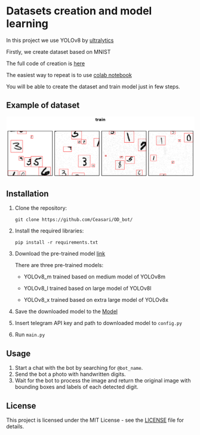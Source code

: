# Datasets creation and model learning

In this project we use YOLOv8 by [ultralytics](https://github.com/ultralytics/ultralytics)

Firstly, we create dataset based on MNIST

The full code of creation is [here](https://github.com/Ceasari/digits_recognition/blob/main/datasets/Dataset_creation.py)

The easiest way to repeat is to use [colab notebook](https://colab.research.google.com/drive/10IZhA6NowPVrabE8AsJqztSU-ly8Pdy4?usp=sharing)

You will be able to create the dataset and train model just in few steps. 



## Example of dataset

![Example image with handwritten digits and corresponding output](img/train_ex.png)



## Installation

1. Clone the repository:

    ```
    git clone https://github.com/Ceasari/OD_bot/
    ```

2. Install the required libraries:

    ```
    pip install -r requirements.txt
    ```

3. Download the pre-trained model [link](https://drive.google.com/drive/folders/17ha83DuhPzufn5oN54mMY3WVq3UW3u47?usp=sharing) 


    There are three pre-trained models: 
      
    
    * YOLOv8_m trained based on medium model of YOLOv8m
    
    * YOLOv8_l trained based on large model of YOLOv8l
      
    * YOLOv8_x trained based on extra large model of YOLOv8x

4. Save the downloaded model to the [Model](Model)
   
5. Insert telegram API key and path to downloaded model to `config.py`

6. Run `main.py`

## Usage

1. Start a chat with the bot by searching for `@bot_name`.
2. Send the bot a photo with handwritten digits.
3. Wait for the bot to process the image and return the original image with bounding boxes and labels of each detected digit.

## License

This project is licensed under the MIT License - see the [LICENSE](LICENSE) file for details.
